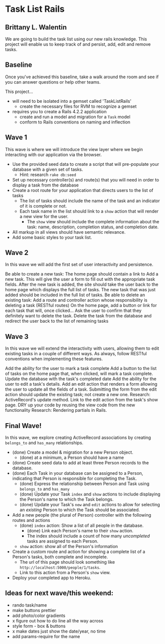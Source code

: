 # Task List Rails
## Brittany L. Walentin

We are going to build the task list using our new rails knowledge. This project will enable us to keep track of and persist, add, edit and remove tasks.

## Baseline
Once you've achieved this baseline, take a walk around the room and see if you can answer questions or help other teams.

This project...

- will need to be isolated into a gemset called 'TaskListRails'
  - create the necessary files for RVM to recognize a gemset
- requires you to create a Rails 4.2.2 application
  - create and run a model and migration for a `Task` model
  - conform to Rails conventions on naming and inflection

## Wave 1
This wave is where we will introduce the view layer where we begin interacting with our application via the browser.

  - Use the provided seed data to create a script that will pre-populate your database with a given set of tasks.
    - Hint: research `rake db:seed`
  - Set up necessary controller(s) and route(s) that you will need in order to display a task from the database
  - Create a root route for your application that directs users to the list of tasks
    - The list of tasks should include the name of the task and an indicator of it is complete or not.
    - Each task name in the list should link to a `show` action that will render a new view for the user.
      - The `show` view should include the complete information about the task: name, description, completion status, and completion date.
  - All markup in all views should have semantic relevance.
  - Add some basic styles to your task list.

## Wave 2

  In this wave we will add the first set of user interactivity and persistence.

  Be able to create a new task:
  The home page should contain a link to Add a new task. This will give the user a form to fill out with the appropriate task fields.
  After the new task is added, the site should take the user back to the home page which displays the full list of tasks. The new task that was just added should be included in the full list of tasks.
  Be able to delete an existing task:
  Add a route and controller action whose responsibility is deleting a task (RESTful routes)
  On the home page, add a button or link for each task that will, once clicked...
  Ask the user to confirm that they definitely want to delete the task.
  Delete the task from the database and redirect the user back to the list of remaining tasks

## Wave 3

In this wave we will extend the interactivity with users, allowing them to edit existing tasks in a couple of different ways. As always, follow RESTful conventions when implementing these features.

Add the ability for the user to mark a task complete
Add a button to the list of tasks on the home page that, when clicked, will mark a task complete.
Update the database with the task's completed date
Add the ability for the user to edit a task's details.
Add an edit action that renders a form allowing the user to update all the fields of a task.
Submitting the form from the edit action should update the existing task; not create a new one.
Research: ActiveRecord's update method.
Link to the edit action from the task's show page.
DRY up your code by reusing the view code from the new functionality
Research: Rendering partials in Rails.

## Final Wave!

In this wave, we explore creating ActiveRecord associations by creating `belongs_to` and `has_many` relationships.

- (done) Create a model & migration for a new Person object.
  - (done) at a minimum, a Person should have a name
- (done) Create seed data to add at least three Person records to the database.
- (done) Each Task in your database can be assigned to a Person, indicating that Person is responsible for completing the Task.
  - (done) Express the relationship between Person and Task using `belongs_to` and `has_many`
  - (done) Update your Task `index` and `show` actions to include displaying the Person's name to which the Task belongs.
  - (done) Update your Task's `new` and `edit` actions to allow for selecting an _existing_ Person to which the Task should be associated.
- Add a new people (the plural of Person) controller with the following routes and actions
  - (done) `index` action: Show a list of all people in the database.
    - (done) Link each Person's name to their `show` action.
    - The index should include a count of how many _uncompleted_ tasks are assigned to each Person.
  - `show` action: show all of the Person's information
- Create a custom route and action for showing a complete list of a Person's tasks, both complete and incomplete.
  - The url of this page should look something like `http://localhost:5000/people/1/tasks`.
  - Link to this action from a Person's `show` view.
- Deploy your completed app to Heroku.

## Ideas for next wave/this weekend:
  - rando task/name
  - make buttons prettier
  - add photo/color gradients
  - x figure out how to do line all the way across
  - style form - box & buttons
  - x make dates just show the date/year, no time
  - add params-require for the name
